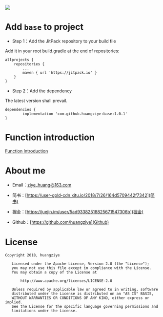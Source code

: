 
[![](https://jitpack.io/v/huangziye/base.svg)](https://jitpack.io/#huangziye/base)

# Add ` base ` to project

- Step 1：Add the JitPack repository to your build file

Add it in your root build.gradle at the end of repositories:

```android
allprojects {
    repositories {
        ...
        maven { url 'https://jitpack.io' }
    }
}
```

- Step 2：Add the dependency

The latest version shall prevail.

```android
dependencies {
        implementation 'com.github.huangziye:base:1.0.1'
}
```

# Function introduction

[Function Introduction](https://github.com/huangziye/base/blob/master/instruction.md)


# About me


- Email：ziye_huang@163.com

- 简书：[https://user-gold-cdn.xitu.io/2018/7/26/164d5709442f7342](简书)

- 掘金：[https://juejin.im/user/5ad93382518825671547306b](掘金)

- Github：[https://github.com/huangziye](Github)


# License

```
Copyright 2018, huangziye

   Licensed under the Apache License, Version 2.0 (the "License");
   you may not use this file except in compliance with the License.
   You may obtain a copy of the License at

       http://www.apache.org/licenses/LICENSE-2.0

   Unless required by applicable law or agreed to in writing, software
   distributed under the License is distributed on an "AS IS" BASIS,
   WITHOUT WARRANTIES OR CONDITIONS OF ANY KIND, either express or implied.
   See the License for the specific language governing permissions and
   limitations under the License.
```



